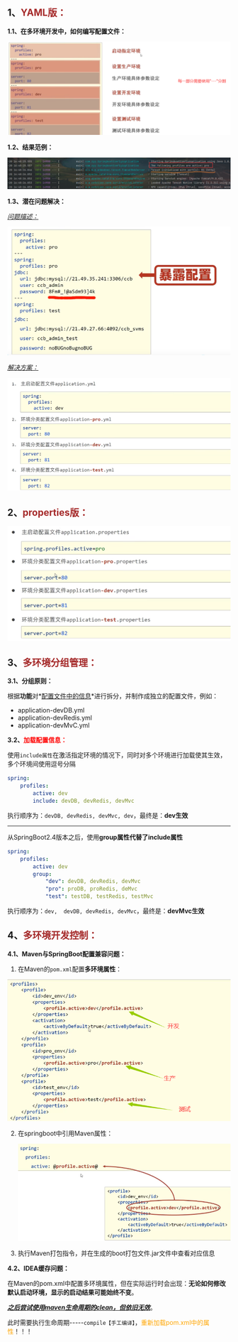 ## 1、<span style="color:brown">YAML版：</span>

**1.1、在多环境开发中，如何编写配置文件：**

<img src="https://raw.githubusercontent.com/root-bine/image/main/Typora-image/development01.png" alt="image-20221020164251787" style="zoom: 67%;" />

**1.2、结果范例：**

![image-20221020164902862](https://raw.githubusercontent.com/root-bine/image/main/Typora-image/development02.png)

**1.3、潜在问题解决：**

<u>*问题描述：*</u>

<img src="https://raw.githubusercontent.com/root-bine/image/main/Typora-image/development03.png" alt="image-20221020170856115" style="zoom: 67%;" />

<u>*解决方案：*</u>

<img src="https://raw.githubusercontent.com/root-bine/image/main/Typora-image/development04.png" alt="image-20221020171241341" style="zoom:67%;" />



## 2、<span style="color:brown">properties版：</span>

<img src="https://raw.githubusercontent.com/root-bine/image/main/Typora-image/development11.png" alt="image-20221020171657639" style="zoom:80%;" />

## 3、<span style="color:brown">多环境分组管理：</span>

**3.1、分组原则：**

根据**功能**对*<u>配置文件中的信息</u>*进行拆分，并制作成独立的配置文件，例如：

- application-devDB.yml
- application-devRedis.yml
- application-devMvC.yml

**3.2、<span style="color:red">加载配置信息：</span>**

使用`include属性`在激活指定环境的情况下，同时对多个环境进行加载使其生效，多个环境间使用逗号分隔

```yaml
spring:
	profiles:
		active: dev
		include: devDB, devRedis, devMvc
```

执行顺序为：`devDB, devRedis, devMvc, dev`，最终是：**dev生效**

---

从SpringBoot2.4版本之后，使用**group属性代替了include属性**

```yaml
spring:
	profiles:
		active: dev
		group: 
			"dev": devDB, devRedis, devMvc
			"pro": proDB, proRedis, deMvc
			"test": testDB, testRedis, testMvc
```

执行顺序为：`dev,  devDB, devRedis, devMvc`，最终是：**devMvc生效**



## 4、<span style="color:brown">多环境开发控制：</span>

**4.1、Maven与SpringBoot配置兼容问题：**

1. 在Maven的`pom.xml`配置**多环境属性**：

<img src="https://raw.githubusercontent.com/root-bine/image/main/Typora-image/development05.png" alt="image-20221020210428983" style="zoom:67%;" />

2. 在springboot中引用Maven属性：

   <img src="https://raw.githubusercontent.com/root-bine/image/main/Typora-image/development06.png" alt="image-20221020210652427" style="zoom:67%;" />

3. 执行Maven打包指令，并在生成的boot打包文件.jar文件中查看对应信息

**4.2、IDEA缓存问题：**

在Maven的pom.xml中配置多环境属性，但在实际运行时会出现：**无论如何修改默认启动环境，显示的启动结果可能始终不变**。

<u>***之后尝试使用maven生命周期的clean，但依旧无效***</u>。

此时需要执行生命周期-----`compile【手工编译】`，<span style="color:orange">重新加载pom.xml中的属性</span>！！！


